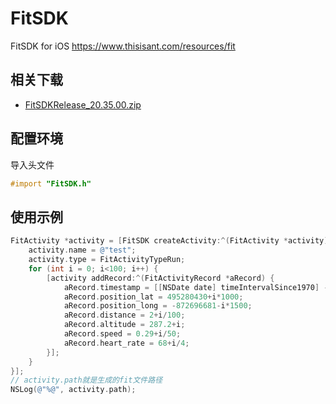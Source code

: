 # FitSDK
FitSDK for iOS https://www.thisisant.com/resources/fit

## 相关下载

- [FitSDKRelease_20.35.00.zip](https://github.com/xaoxuu/FitSDK/releases/download/1.0.0/FitSDKRelease_20.35.00.zip)




## 配置环境

导入头文件

```objective-c
#import "FitSDK.h"
```



## 使用示例

```objective-c
FitActivity *activity = [FitSDK createActivity:^(FitActivity *activity) {
    activity.name = @"test";
    activity.type = FitActivityTypeRun;
    for (int i = 0; i<100; i++) {
        [activity addRecord:^(FitActivityRecord *aRecord) {
            aRecord.timestamp = [[NSDate date] timeIntervalSince1970] - 631065600;
            aRecord.position_lat = 495280430+i*1000;
            aRecord.position_long = -872696681-i*1500;
            aRecord.distance = 2+i/100;
            aRecord.altitude = 287.2+i;
            aRecord.speed = 0.29+i/50;
            aRecord.heart_rate = 68+i/4;
        }];
    }
}];
// activity.path就是生成的fit文件路径
NSLog(@"%@", activity.path);
```

